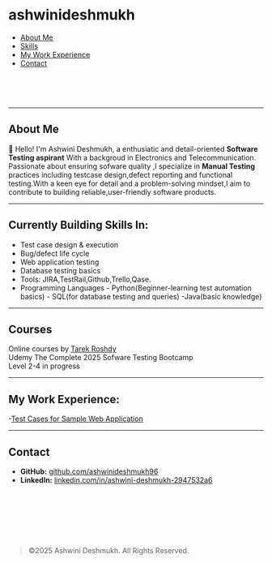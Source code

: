 # ashwinideshmukh
- [About Me](#about-me)
- [Skills](#currently-building-skills-in)
- [My Work Experience](#my-work-experience)
- [Contact](#contact)

<br><br><br>










---

## About Me

👋 Hello! I'm Ashwini Deshmukh, a enthusiatic and detail-oriented **Software Testing aspirant** With a backgroud in Electronics and Telecommunication. Passionate about ensuring sofware quality ,I specialize in **Manual Testing** practices including testcase design,defect reporting and functional testing.With a keen eye for detail and a problem-solving mindset,I aim to contribute to building reliable,user-friendly software products.




---

## Currently Building Skills In:
- Test case design & execution
- Bug/defect life cycle
- Web application testing
- Database testing basics
- Tools: JIRA,TestRail,Github,Trello,Qase.
- Programming Languages - Python(Beginner-learning test automation basics)
                        - SQL(for database testing and queries)
                        -Java(basic knowledge)

---
## Courses
Online courses by [Tarek Roshdy](https://www.udemy.com/course-dashboard-redirect/?course_id=2125112)  
Udemy The Complete 2025 Sofware Testing Bootcamp  
Level 2-4 in progress





---
## My Work Experience:
-[Test Cases for Sample Web Application](https://docs.google.com/spreadsheets/d/1a5xQq0nIVINQE9onwENJGXSXHiRQQOFpeOkFP2ybk0s/edit?usp=sharing)

---

## Contact

-   **GitHub:** [github.com/ashwinideshmukh96](https://github.com/ashwinideshmukh96)
-   **LinkedIn:** [linkedin.com/in/ashwini-deshmukh-2947532a6](https://linkedin.com/in/)

<br><br><br>
---

> ©2025 Ashwini Deshmukh. All Rights Reserved.

